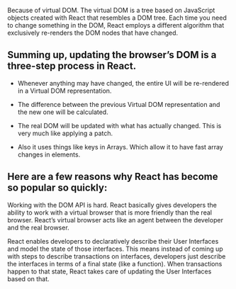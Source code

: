Because of virtual DOM. The virtual DOM is a tree based on JavaScript objects created with React that resembles a DOM tree. Each time you need to change something in the DOM, React employs a different algorithm that exclusively re-renders the DOM nodes that have changed.

## Summing up, updating the browser’s DOM is a three-step process in React.

- Whenever anything may have changed, the entire UI will be re-rendered in a Virtual DOM representation.

 - The difference between the previous Virtual DOM representation and the new one will be calculated.

- The real DOM will be updated with what has actually changed. This is very much like applying a patch.

- Also it uses things like keys in Arrays. Which allow it to have fast array changes in elements.

## Here are a few reasons why React has become so popular so quickly:

Working with the DOM API is hard. React basically gives developers the ability to work with a virtual browser that is more friendly than the real browser. React’s virtual browser acts like an agent between the developer and the real browser.

React enables developers to declaratively describe their User Interfaces and model the state of those interfaces. This means instead of coming up with steps to describe transactions on interfaces, developers just describe the interfaces in terms of a final state (like a function). When transactions happen to that state, React takes care of updating the User Interfaces based on that.